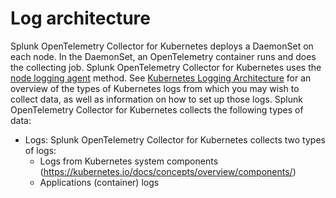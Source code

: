 # Log architecture

Splunk OpenTelemetry Collector for Kubernetes deploys a DaemonSet on each node. In the DaemonSet, an OpenTelemetry container runs and does the collecting job. Splunk OpenTelemetry Collector for Kubernetes uses the [node logging agent](https://kubernetes.io/docs/concepts/cluster-administration/logging/#using-a-node-logging-agent) method. See [Kubernetes Logging Architecture](https://kubernetes.io/docs/concepts/cluster-administration/logging/) for an overview of the types of Kubernetes logs from which you may wish to collect data, as well as information on how to set up those logs.
Splunk OpenTelemetry Collector for Kubernetes collects the following types of data:

* Logs: Splunk OpenTelemetry Collector for Kubernetes collects two types of logs:
  * Logs from Kubernetes system components (https://kubernetes.io/docs/concepts/overview/components/)
  * Applications (container) logs
